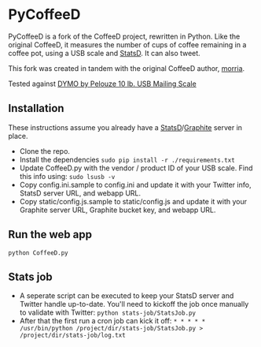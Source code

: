 PyCoffeeD
=========

PyCoffeeD is a fork of the CoffeeD project, rewritten in Python. Like the original CoffeeD, it measures the number of cups of coffee remaining in a coffee pot, using a USB scale and [StatsD](https://github.com/etsy/statsd). It can also tweet. 

This fork was created in tandem with the original CoffeeD author, [morria](https://github.com/morria).

Tested against [DYMO by Pelouze 10 lb. USB Mailing Scale](http://www.amazon.com/DYMO-Pelouze-lb-Mailing-Scale/dp/B001B0EYSW/)

Installation
------------
These instructions assume you already have a [StatsD](https://github.com/etsy/statsd)/[Graphite](http://graphite.wikidot.com/) server in place.
* Clone the repo.
* Install the dependencies
				`sudo pip install -r ./requirements.txt`
* Update CoffeeD.py with the vendor / product ID of your USB scale. Find this info using:
				`sudo lsusb -v`
* Copy config.ini.sample to config.ini and update it with your Twitter info, StatsD server URL, and webapp URL.
* Copy static/config.js.sample to static/config.js and update it with your Graphite server URL, Graphite bucket key, and webapp URL.

Run the web app
------
	python CoffeeD.py

Stats job
--------
* A seperate script can be executed to keep your StatsD server and Twitter handle up-to-date. You'll need to kickoff the job once manually to validate with Twitter:
				`python stats-job/StatsJob.py`
* After that the first run a cron job can kick it off:
				`* * * * *  /usr/bin/python /project/dir/stats-job/StatsJob.py > /project/dir/stats-job/log.txt`
